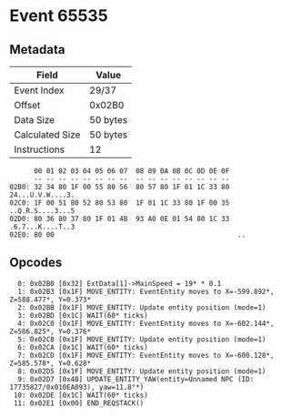 # Event 65535

## Metadata

| Field           | Value    |
|-----------------|----------|
| Event Index     | 29/37    |
| Offset          | 0x02B0   |
| Data Size       | 50 bytes |
| Calculated Size | 50 bytes |
| Instructions    | 12       |

```
      00 01 02 03 04 05 06 07  08 09 0A 0B 0C 0D 0E 0F
      -- -- -- -- -- -- -- --  -- -- -- -- -- -- -- --
02B0: 32 34 80 1F 00 55 80 56  80 57 80 1F 01 1C 33 80  24...U.V.W....3.
02C0: 1F 00 51 80 52 80 53 80  1F 01 1C 33 80 1F 00 35  ..Q.R.S....3...5
02D0: 80 36 80 37 80 1F 01 4B  93 A0 0E 01 54 80 1C 33  .6.7...K....T..3
02E0: 80 00                                             ..              
```

## Opcodes

```
  0: 0x02B0 [0x32] ExtData[1]->MainSpeed = 19* * 0.1
  1: 0x02B3 [0x1F] MOVE_ENTITY: EventEntity moves to X=-599.892*, Z=588.477*, Y=0.373*
  2: 0x02BB [0x1F] MOVE_ENTITY: Update entity position (mode=1)
  3: 0x02BD [0x1C] WAIT(60* ticks)
  4: 0x02C0 [0x1F] MOVE_ENTITY: EventEntity moves to X=-602.144*, Z=586.825*, Y=0.376*
  5: 0x02C8 [0x1F] MOVE_ENTITY: Update entity position (mode=1)
  6: 0x02CA [0x1C] WAIT(60* ticks)
  7: 0x02CD [0x1F] MOVE_ENTITY: EventEntity moves to X=-600.128*, Z=585.578*, Y=0.628*
  8: 0x02D5 [0x1F] MOVE_ENTITY: Update entity position (mode=1)
  9: 0x02D7 [0x4B] UPDATE_ENTITY_YAW(entity=Unnamed NPC (ID: 17735827/0x010EA093), yaw=11.8°*)
 10: 0x02DE [0x1C] WAIT(60* ticks)
 11: 0x02E1 [0x00] END_REQSTACK()
```
